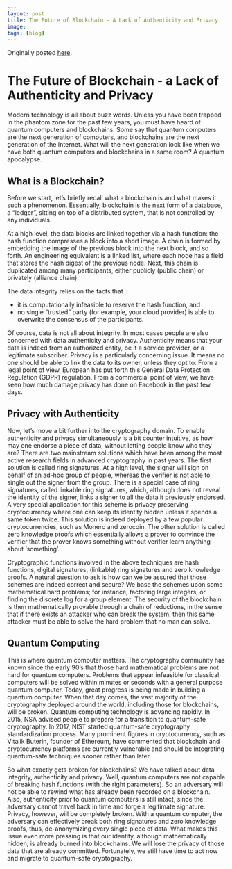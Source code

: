 ```yaml
---
layout: post
title: The Future of Blockchain - A Lack of Authenticity and Privacy
image:
tags: [blog]
---
```


Originally posted [here](http://blog.onboardsecurity.com/blog/the-future-of-blockchain-a-lack-of-authenticity-and-privacy).

The Future of Blockchain - a Lack of Authenticity and Privacy
======================================================

Modern technology is all about buzz words. Unless you have been trapped in the phantom zone for the past few years, you must have heard of quantum computers and blockchains. Some say that quantum computers are the next generation of computers, and blockchains are the next generation of the Internet. What will the next generation look like when we have both quantum computers and blockchains in a same room? A quantum apocalypse.


What is a Blockchain?
------------------------------------------------

Before we start, let’s briefly recall what a blockchain is and what makes it such a phenomenon. Essentially, blockchain is the next form of a database, a “ledger”, sitting on top of a distributed system, that is not controlled by any individuals. 

At a high level, the data blocks are linked together via a hash function: the hash function compresses a block into a short image. A chain is formed by embedding the image of the previous block into the next block, and so forth. An engineering equivalent is a linked list, where each node has a field that stores the hash digest of the previous node. Next, this chain is duplicated among many participants, either publicly (public chain) or privately (alliance chain). 

The data integrity relies on the facts that 

* it is computationally infeasible to reserve the hash function, and 
* no single “trusted” party (for example, your cloud provider) is able to overwrite the consensus of the participants. 

Of course, data is not all about integrity. In most cases people are also concerned with data authenticity and privacy. Authenticity means that your data is indeed from an authorized entity, be it a service provider, or a legitimate subscriber. Privacy is a particularly concerning issue. It means no one should be able to link the data to its owner, unless they opt to. From a legal point of view, European has put forth this General Data Protection Regulation (GDPR) regulation. From a commercial point of view, we have seen how much damage privacy has done on Facebook in the past few days.



Privacy with Authenticity
------------------------------------------------

Now, let’s move a bit further into the cryptography domain. To enable authenticity and privacy simultaneously is a bit counter intuitive, as how may one endorse a piece of data, without letting people know who they are? There are two mainstream solutions which have been among the most active research fields in advanced cryptography in past years. The first solution is called ring signatures. At a high level, the signer will sign on behalf of an ad-hoc group of people, whereas the verifier is not able to single out the signer from the group. There is a special case of ring signatures, called linkable ring signatures, which, although does not reveal the identity of the signer, links a signer to all the data it previously endorsed. A very special application for this scheme is privacy preserving cryptocurrency where one can keep its identity hidden unless it spends a same token twice. This solution is indeed deployed by a few popular cryptocurrencies, such as Monero and zerocoin. The other solution is called zero knowledge proofs which essentially allows a prover to convince the verifier that the prover knows something without verifier learn anything about ‘something’. 

Cryptographic functions involved in the above techniques are hash functions, digital signatures, (linkable) ring signatures and zero knowledge proofs. A natural question to ask is how can we be assured that those schemes are indeed correct and secure? We base the schemes upon some mathematical hard problems; for instance, factoring large integers, or finding the discrete log for a group element. The security of the blockchain is then mathematically provable through a chain of reductions, in the sense that if there exists an attacker who can break the system, then this same attacker must be able to solve the hard problem that no man can solve.

Quantum Computing
------------------------------------------------

This is where quantum computer matters. The cryptography community has known since the early 90’s that those hard mathematical problems are not hard for quantum computers.  Problems that appear infeasible for classical computers will be solved within minutes or seconds with a general purpose quantum computer. Today, great progress is being made in building a quantum computer. When that day comes, the vast majority of the cryptography deployed around the world, including those for blockchains, will be broken.  Quantum computing technology is advancing rapidly. In 2015, NSA advised people to prepare for a transition to quantum-safe cryptography. In 2017, NIST started quantum-safe cryptography standardization process. Many prominent figures in cryptocurrency, such as Vitalik Buterin, founder of Ethereum, have commented that blockchain and cryptocurrency platforms are currently vulnerable and should be integrating quantum-safe techniques sooner rather than later.

So what exactly gets broken for blockchains? We have talked about data integrity, authenticity and privacy. Well, quantum computers are not capable of breaking hash functions (with the right parameters). So an adversary will not be able to rewind what has already been recorded on a blockchain. Also, authenticity prior to quantum computers is still intact, since the adversary cannot travel back in time and forge a legitimate signature. Privacy, however, will be completely broken. With a quantum computer, the adversary can effectively break both ring signatures and zero knowledge proofs, thus, de-anonymizing every single piece of data. What makes this issue even more pressing is that our identity, although mathematically hidden, is already burned into blockchains. We will lose the privacy of those data that are already committed. Fortunately, we still have time to act now and migrate to quantum-safe cryptography.


